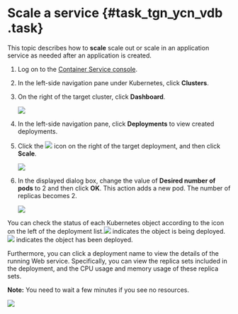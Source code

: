 # Scale a service {#task_tgn_ycn_vdb .task}

This topic describes how to **scale** scale out or scale in an application service as needed after an application is created.

1.   Log on to the [Container Service console](https://partners-intl.console.aliyun.com/#/cs). 
2.  In the left-side navigation pane under Kubernetes, click **Clusters**. 
3.  On the right of the target cluster, click **Dashboard**. 

    ![](http://static-aliyun-doc.oss-cn-hangzhou.aliyuncs.com/assets/img/16664/155115908111052_en-US.png)

4.  In the left-side navigation pane, click **Deployments** to view created deployments. 
5.  Click the ![](http://static-aliyun-doc.oss-cn-hangzhou.aliyuncs.com/assets/img/16664/155115908139603_en-US.png) icon on the right of the target deployment, and then click **Scale**. 

    ![](http://static-aliyun-doc.oss-cn-hangzhou.aliyuncs.com/assets/img/16664/155115908111053_en-US.png)

6.  In the displayed dialog box, change the value of **Desired number of pods** to 2 and then click **OK**. This action adds a new pod. The number of replicas becomes 2.

    ![](http://static-aliyun-doc.oss-cn-hangzhou.aliyuncs.com/assets/img/16664/155115908111054_en-US.png)


You can check the status of each Kubernetes object according to the icon on the left of the deployment list.![](http://static-aliyun-doc.oss-cn-hangzhou.aliyuncs.com/assets/img/16664/155115908111055_en-US.png) indicates the object is being deployed. ![](http://static-aliyun-doc.oss-cn-hangzhou.aliyuncs.com/assets/img/16664/155115908111056_en-US.png) indicates the object has been deployed.

Furthermore, you can click a deployment name to view the details of the running Web service. Specifically, you can view the replica sets included in the deployment, and the CPU usage and memory usage of these replica sets.

**Note:** You need to wait a few minutes if you see no resources.

![](http://static-aliyun-doc.oss-cn-hangzhou.aliyuncs.com/assets/img/16664/155115908111057_en-US.png)

